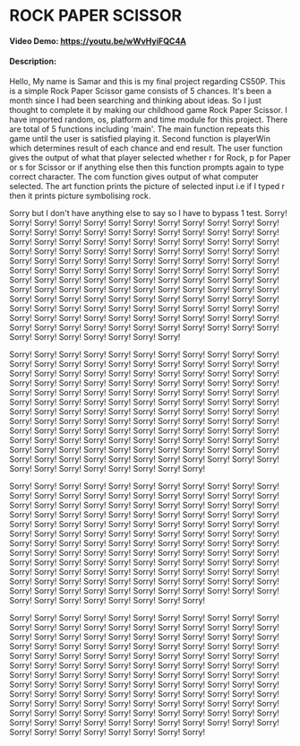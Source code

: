 # ROCK PAPER SCISSOR
#### Video Demo: https://youtu.be/wWvHyiFQC4A
#### Description:
Hello, My name is Samar and this is my final project regarding CS50P.
This is a simple Rock Paper Scissor game consists of 5 chances. It's been a month since I had been searching and thinking about ideas. So I just thought to complete it by making our childhood game Rock Paper Scissor.
I have imported random, os, platform and time module for this project. There are total of 5 functions including 'main'.
The main function repeats this game until the user is satisfied playing it.
Second function is playerWin which determines result of each chance and end result.
The user function gives the output of what that player selected whether r for Rock, p for Paper or s for Scissor or if anything else then this function prompts again to type correct character.
The com function gives output of what computer selected.
The art function prints the picture of selected input i.e if I typed r then it prints picture symbolising rock.

Sorry but I don't have anything else to say so I have to bypass 1 test.
Sorry! Sorry! Sorry! Sorry! Sorry! Sorry! Sorry! Sorry! Sorry! Sorry! Sorry! Sorry! Sorry! Sorry! Sorry! Sorry! Sorry! Sorry! Sorry! Sorry!
Sorry! Sorry! Sorry! Sorry! Sorry! Sorry! Sorry! Sorry! Sorry! Sorry! Sorry! Sorry! Sorry! Sorry! Sorry! Sorry! Sorry! Sorry! Sorry! Sorry!
Sorry! Sorry! Sorry! Sorry! Sorry! Sorry! Sorry! Sorry! Sorry! Sorry! Sorry! Sorry! Sorry! Sorry! Sorry! Sorry! Sorry! Sorry! Sorry! Sorry!
Sorry! Sorry! Sorry! Sorry! Sorry! Sorry! Sorry! Sorry! Sorry! Sorry! Sorry! Sorry! Sorry! Sorry! Sorry! Sorry! Sorry! Sorry! Sorry! Sorry!
Sorry! Sorry! Sorry! Sorry! Sorry! Sorry! Sorry! Sorry! Sorry! Sorry! Sorry! Sorry! Sorry! Sorry! Sorry! Sorry! Sorry! Sorry! Sorry! Sorry!
Sorry! Sorry! Sorry! Sorry! Sorry! Sorry! Sorry! Sorry! Sorry! Sorry! Sorry! Sorry! Sorry! Sorry! Sorry! Sorry! Sorry! Sorry! Sorry! Sorry!
Sorry! Sorry! Sorry! Sorry! Sorry! Sorry! Sorry! Sorry! Sorry! Sorry! Sorry! Sorry! Sorry! Sorry! Sorry! Sorry! Sorry! Sorry! Sorry! Sorry!


Sorry! Sorry! Sorry! Sorry! Sorry! Sorry! Sorry! Sorry! Sorry! Sorry! Sorry! Sorry! Sorry! Sorry! Sorry! Sorry! Sorry! Sorry! Sorry! Sorry!
Sorry! Sorry! Sorry! Sorry! Sorry! Sorry! Sorry! Sorry! Sorry! Sorry! Sorry! Sorry! Sorry! Sorry! Sorry! Sorry! Sorry! Sorry! Sorry! Sorry!
Sorry! Sorry! Sorry! Sorry! Sorry! Sorry! Sorry! Sorry! Sorry! Sorry! Sorry! Sorry! Sorry! Sorry! Sorry! Sorry! Sorry! Sorry! Sorry! Sorry!
Sorry! Sorry! Sorry! Sorry! Sorry! Sorry! Sorry! Sorry! Sorry! Sorry! Sorry! Sorry! Sorry! Sorry! Sorry! Sorry! Sorry! Sorry! Sorry! Sorry!
Sorry! Sorry! Sorry! Sorry! Sorry! Sorry! Sorry! Sorry! Sorry! Sorry! Sorry! Sorry! Sorry! Sorry! Sorry! Sorry! Sorry! Sorry! Sorry! Sorry!
Sorry! Sorry! Sorry! Sorry! Sorry! Sorry! Sorry! Sorry! Sorry! Sorry! Sorry! Sorry! Sorry! Sorry! Sorry! Sorry! Sorry! Sorry! Sorry! Sorry!
Sorry! Sorry! Sorry! Sorry! Sorry! Sorry! Sorry! Sorry! Sorry! Sorry! Sorry! Sorry! Sorry! Sorry! Sorry! Sorry! Sorry! Sorry! Sorry! Sorry!

Sorry! Sorry! Sorry! Sorry! Sorry! Sorry! Sorry! Sorry! Sorry! Sorry! Sorry! Sorry! Sorry! Sorry! Sorry! Sorry! Sorry! Sorry! Sorry! Sorry!
Sorry! Sorry! Sorry! Sorry! Sorry! Sorry! Sorry! Sorry! Sorry! Sorry! Sorry! Sorry! Sorry! Sorry! Sorry! Sorry! Sorry! Sorry! Sorry! Sorry!
Sorry! Sorry! Sorry! Sorry! Sorry! Sorry! Sorry! Sorry! Sorry! Sorry! Sorry! Sorry! Sorry! Sorry! Sorry! Sorry! Sorry! Sorry! Sorry! Sorry!
Sorry! Sorry! Sorry! Sorry! Sorry! Sorry! Sorry! Sorry! Sorry! Sorry! Sorry! Sorry! Sorry! Sorry! Sorry! Sorry! Sorry! Sorry! Sorry! Sorry!
Sorry! Sorry! Sorry! Sorry! Sorry! Sorry! Sorry! Sorry! Sorry! Sorry! Sorry! Sorry! Sorry! Sorry! Sorry! Sorry! Sorry! Sorry! Sorry! Sorry!
Sorry! Sorry! Sorry! Sorry! Sorry! Sorry! Sorry! Sorry! Sorry! Sorry! Sorry! Sorry! Sorry! Sorry! Sorry! Sorry! Sorry! Sorry! Sorry! Sorry!
Sorry! Sorry! Sorry! Sorry! Sorry! Sorry! Sorry! Sorry! Sorry! Sorry! Sorry! Sorry! Sorry! Sorry! Sorry! Sorry! Sorry! Sorry! Sorry! Sorry!

Sorry! Sorry! Sorry! Sorry! Sorry! Sorry! Sorry! Sorry! Sorry! Sorry! Sorry! Sorry! Sorry! Sorry! Sorry! Sorry! Sorry! Sorry! Sorry! Sorry!
Sorry! Sorry! Sorry! Sorry! Sorry! Sorry! Sorry! Sorry! Sorry! Sorry! Sorry! Sorry! Sorry! Sorry! Sorry! Sorry! Sorry! Sorry! Sorry! Sorry!
Sorry! Sorry! Sorry! Sorry! Sorry! Sorry! Sorry! Sorry! Sorry! Sorry! Sorry! Sorry! Sorry! Sorry! Sorry! Sorry! Sorry! Sorry! Sorry! Sorry!
Sorry! Sorry! Sorry! Sorry! Sorry! Sorry! Sorry! Sorry! Sorry! Sorry! Sorry! Sorry! Sorry! Sorry! Sorry! Sorry! Sorry! Sorry! Sorry! Sorry!
Sorry! Sorry! Sorry! Sorry! Sorry! Sorry! Sorry! Sorry! Sorry! Sorry! Sorry! Sorry! Sorry! Sorry! Sorry! Sorry! Sorry! Sorry! Sorry! Sorry!
Sorry! Sorry! Sorry! Sorry! Sorry! Sorry! Sorry! Sorry! Sorry! Sorry! Sorry! Sorry! Sorry! Sorry! Sorry! Sorry! Sorry! Sorry! Sorry! Sorry!
Sorry! Sorry! Sorry! Sorry! Sorry! Sorry! Sorry! Sorry! Sorry! Sorry! Sorry! Sorry! Sorry! Sorry! Sorry! Sorry! Sorry! Sorry! Sorry! Sorry!
